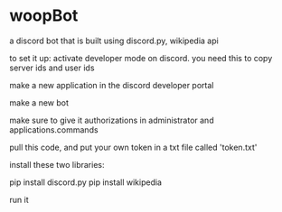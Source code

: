 # woopBot
 a discord bot that is built using discord.py, wikipedia api
 
 to set it up:
 activate developer mode on discord. you need this to copy server ids and user ids

 

 make a new application in the discord developer portal

 make a new bot

 make sure to give it authorizations in administrator and applications.commands

 pull this code, and put your own token in a txt file called 'token.txt'

 install these two libraries:

 pip install discord.py
 pip install wikipedia

 run it





